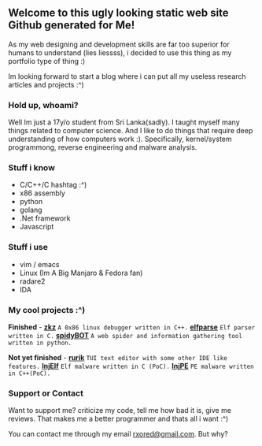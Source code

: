 ## Welcome to this ugly looking static web site Github generated for Me!

As my web designing and development skills are far too superior for humans to understand (lies liessss), i decided to use this thing as my portfolio type of thing :)

Im looking forward to start a blog where i can put all my useless research articles and projects :^)

### Hold up, whoami?

Well Im just a 17y/o student from Sri Lanka(sadly). I taught myself many things related to computer science. And I like to do things that require deep understanding of how computers work :). Specifically, kernel/system programmong, reverse engineering and malware analysis.

### Stuff i know

- C/C++/C hashtag :^)
- x86 assembly
- python
- golang
- .Net framework
- Javascript

### Stuff i use

- vim / emacs
- Linux (Im A Big Manjaro & Fedora fan)
- radare2
- IDA

### My cool projects :^)

**Finished** - 
**[zkz](https://github.com/rxOred/zkz.git)** `A 0x86 linux debugger written in C++.`
**[elfparse](https://github.com/rxOred/elfparse.git)** `Elf parser written in C.`
**[spidyBOT](https://github.com/rxOred/spidyBOT.git)** `A web spider and information gathering tool written in python.`

**Not yet finished** -
**[rurik](https://github.com/rxOred/rurik.git)** `TUI text editor with some other IDE like features.`
**[InjElf]()** `Elf malware written in C (PoC).`
**[InjPE]()** `PE malware written in C++(PoC).`

### Support or Contact

Want to support me? criticize my code, tell me how bad it is, give me reviews. That makes me a better programmer and thats all i want :^)

You can contact me through my email rxored@gmail.com. But why?
